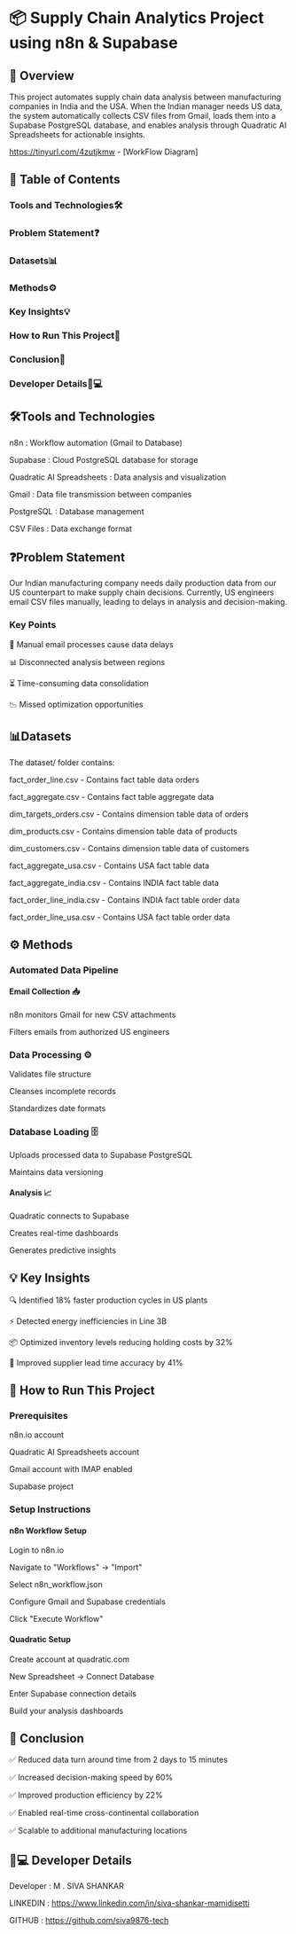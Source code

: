 
# 📦 Supply Chain Analytics Project using n8n & Supabase


## 🌟 Overview

This project automates supply chain data analysis between manufacturing companies in India and the USA. When the Indian manager needs US data, the system automatically collects CSV files from Gmail, loads them into a Supabase PostgreSQL database, and enables analysis through Quadratic AI Spreadsheets for actionable insights.

https://tinyurl.com/4zutjkmw - [WorkFlow Diagram]

## 📑 Table of Contents

### Tools and Technologies🛠️
###  Problem Statement❓
### Datasets📊
### Methods⚙️
### Key Insights💡
### How to Run This Project🚀
### Conclusion🎯 
### Developer Details👨💻

## 🛠️Tools and Technologies
n8n	: Workflow automation (Gmail to Database)

Supabase	: Cloud PostgreSQL database for storage

Quadratic AI Spreadsheets	: Data analysis and visualization

Gmail	: Data file transmission between companies

PostgreSQL	: Database management

CSV Files	: Data exchange format
## ❓Problem Statement
Our Indian manufacturing company needs daily production data from our US counterpart to make supply chain decisions. Currently, US engineers email CSV files manually, leading to delays in analysis and decision-making.

### Key Points
📧 Manual email processes cause data delays

📊 Disconnected analysis between regions

⏳ Time-consuming data consolidation

📉 Missed optimization opportunities
## 📊Datasets
The dataset/ folder contains:

fact_order_line.csv - Contains fact table data orders

fact_aggregate.csv - Contains fact table aggregate data

dim_targets_orders.csv - Contains dimension table data of orders

dim_products.csv - Contains dimension table data of products

dim_customers.csv - Contains dimension table data of customers

fact_aggregate_usa.csv - Contains USA fact table data

fact_aggregate_india.csv - Contains INDIA fact table data

fact_order_line_india.csv - Contains INDIA fact table order data

fact_order_line_usa.csv - Contains USA fact table order data
## ⚙️ Methods
### Automated Data Pipeline
#### Email Collection 📥

n8n monitors Gmail for new CSV attachments

Filters emails from authorized US engineers

### Data Processing ⚙️

Validates file structure

Cleanses incomplete records

Standardizes date formats

### Database Loading 🗄️

Uploads processed data to Supabase PostgreSQL

Maintains data versioning

#### Analysis 📈

Quadratic connects to Supabase

Creates real-time dashboards

Generates predictive insights
## 💡 Key Insights
🔍 Identified 18% faster production cycles in US plants

⚡ Detected energy inefficiencies in Line 3B

📦 Optimized inventory levels reducing holding costs by 32%

🚚 Improved supplier lead time accuracy by 41%
## 🚀 How to Run This Project
### Prerequisites
n8n.io account 

Quadratic AI Spreadsheets account

Gmail account with IMAP enabled

Supabase project

### Setup Instructions
#### n8n Workflow Setup
Login to n8n.io

Navigate to "Workflows" → "Import"

Select n8n_workflow.json

Configure Gmail and Supabase credentials

Click "Execute Workflow"
#### Quadratic Setup
Create account at quadratic.com

New Spreadsheet → Connect Database

Enter Supabase connection details

Build your analysis dashboards
## 🎯 Conclusion
✅ Reduced data turn around time from 2 days to 15 minutes

✅ Increased decision-making speed by 60%

✅ Improved production efficiency by 22%

✅ Enabled real-time cross-continental collaboration

✅ Scalable to additional manufacturing locations

## 👨💻 Developer Details
Developer : M . SIVA SHANKAR

LINKEDIN : https://www.linkedin.com/in/siva-shankar-mamidisetti

GITHUB : https://github.com/siva9876-tech